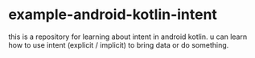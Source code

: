 # example-android-kotlin-intent
this is a repository for learning about intent in android kotlin. u can learn how to use intent (explicit / implicit) to bring data or do something. 
